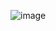 ![image](https://user-images.githubusercontent.com/82677661/173219559-93e57928-9597-4ffa-8f97-8631b34d1d57.png)
